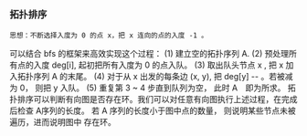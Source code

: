 ### 拓扑排序
    思想：不断选择入度为 0 的点 x，把 x 连向的点的入度 -1 。
可以结合 bfs 的框架来高效实现这个过程：
(1) 建立空的拓扑序列 A.
(2) 预处理所有点的入度 deg[i], 起初把所有入度为 0 的点入队。
(3) 取出队头节点 x , 把 x 加入拓扑序列 A 的末尾。
(4) 对于从 x 出发的每条边 (x, y), 把 deg[y] -- 。若被减为 0， 则把 y 入队。
(5) 重复第 3 ~ 4 步直到队列为空， 此时 A　即为所求。
    拓扑排序可以判断有向图是否存在环。我们可以对任意有向图执行上述过程，在完成后检查
A序列的长度。 若 A 序列的长度小于图中点的数量， 则说明某些节点未被遍历，进而说明图中
存在环。